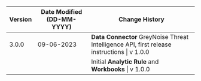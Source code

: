 | **Version** | **Date Modified (DD-MM-YYYY)** | **Change History**                          |
|-------------|--------------------------------|---------------------------------------------|
| 3.0.0       | 09-06-2023                     | **Data Connector** GreyNoise Threat Intelligence API, first release instructions \| v 1.0.0
|             |                                | Initial **Analytic Rule** and **Workbooks** \| v 1.0.0|
